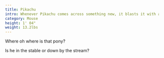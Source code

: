 ```yaml
---
title: Pikachu
intro: Whenever Pikachu comes across something new, it blasts it with a jolt of electricity. If you come across a blackened berry, it's evidence that this Pokémon mistook the intensity of its charge. 
category: Mouse
height: 1' 04"
weight: 13.2lbs
---
```

<p>Where oh where is that pony?</p>
<!-- endexcerpt -->
<p>Is he in the stable or down by the stream?</p>